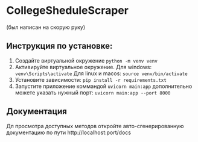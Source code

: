 # CollegeSheduleScraper
(был написан на скорую руку)
## Инструкция по установке:
1. Создайте виртуальной окружение ```python -m venv venv```
2. Активируйте виртуальное окружение.
    Для windows: ```venv\Scripts\activate```
    Для linux и macos: ```source venv/bin/activate```
3. Установите зависимости: ```pip install -r requirements.txt```
4. Запустите приложение коммандой ```uvicorn main:app```
    дополнительно можете указать нужный порт:
    ```uvicorn main:app --port 8000```

## Документация
Дл просмотра доступных методов откройте авто-сгенерированную документацию по пути http://localhost:port/docs
